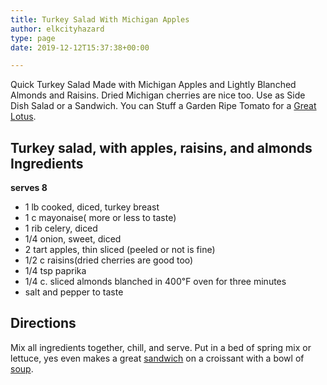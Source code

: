 ```yaml
---
title: Turkey Salad With Michigan Apples
author: elkcityhazard
type: page
date: 2019-12-12T15:37:38+00:00

---
```

Quick Turkey Salad Made with Michigan Apples and Lightly Blanched Almonds and Raisins. Dried Michigan cherries are nice too. Use as Side Dish Salad or a Sandwich. You can Stuff a Garden Ripe Tomato for a [Great Lotus][1].

## Turkey salad, with apples, raisins, and almonds Ingredients

**serves 8**

  * 1 lb cooked, diced, turkey breast
  * 1 c mayonaise( more or less to taste)
  * 1 rib celery, diced
  * 1/4 onion, sweet, diced
  * 2 tart apples, thin sliced (peeled or not is fine)
  * 1/2 c raisins(dried cherries are good too)
  * 1/4 tsp paprika
  * 1/4 c. sliced almonds blanched in 400&#8457; oven for three minutes
  * salt and pepper to taste

## Directions

Mix all ingredients together, chill, and serve. Put in a bed of spring mix or lettuce, yes even makes a great <a href="/wordpress/sandwich-recipes/" rel="noopener noreferrer" target="_blank">sandwich</a> on a croissant with a bowl of <a href="/wordpress/homemade-soups/" rel="noopener noreferrer" target="_blank">soup</a>.

 [1]: /wordpress/vegetables-and-salad-recipes/tuna-tomato-lotus-recipe/